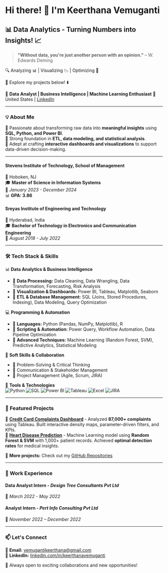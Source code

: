 # Hi there! 👋 I'm Keerthana Vemuganti
## 📊 Data Analytics - Turning Numbers into Insights! 📈  

> **"Without data, you're just another person with an opinion."** – W. Edwards Deming  

🔍 Analyzing 📊 | Visualizing 📉 | Optimizing 🚀  

👀 Explore my projects below! ⬇️  


🚀 **Data Analyst | Business Intelligence | Machine Learning Enthusiast**
📍 United States | [LinkedIn](https://www.linkedin.com/in/keerthanavemuganti/)

---

### 💡 About Me

🔹 Passionate about transforming raw data into **meaningful insights** using **SQL, Python, and Power BI**.  
🔹 Strong foundation in **ETL, data modeling, and statistical analysis**.  
🔹 Adept at crafting **interactive dashboards and visualizations** to support data-driven decision-making.  

---
#### **Stevens Institute of Technology, School of Management**  
📍 Hoboken, NJ  
🎓 **Master of Science in Information Systems**  
📅 *January 2023 - December 2024*  
📊 **GPA: 3.86**  

#### **Sreyas Institute of Engineering and Technology**  
📍 Hyderabad, India  
🎓 **Bachelor of Technology in Electronics and Communication Engineering**  
📅 *August 2018 - July 2022*  

---

### 🛠 Tech Stack & Skills

📊 **Data Analytics & Business Intelligence**  
- 🔹 **Data Processing:** Data Cleaning, Data Wrangling, Data Transformation, Forecasting, Risk Analysis  
- 🔹 **Visualization & Dashboards:** Power BI, Tableau, Matplotlib, Seaborn  
- 🔹 **ETL & Database Management:** SQL (Joins, Stored Procedures, Indexing), Data Modeling, Query Optimization  

💻 **Programming & Automation**  
- 🔹 **Languages:** Python (Pandas, NumPy, Matplotlib), R  
- 🔹 **Scripting & Automation:** Power Query, Workflow Automation, Data Pipeline Optimization  
- 🔹 **Advanced Techniques:** Machine Learning (Random Forest, SVM), Predictive Analytics, Statistical Modeling  

📌 **Soft Skills & Collaboration**  
- 🎯 Problem-Solving & Critical Thinking  
- 📢 Communication & Stakeholder Management  
- 📅 Project Management (Agile, Scrum, JIRA)  

🔧 **Tools & Technologies**  
![Python](https://img.shields.io/badge/Python-3776AB?style=for-the-badge&logo=python&logoColor=white)
![SQL](https://img.shields.io/badge/SQL-005C99?style=for-the-badge&logo=database&logoColor=white)
![Power BI](https://img.shields.io/badge/Power_BI-F2C811?style=for-the-badge&logo=powerbi&logoColor=black)
![Tableau](https://img.shields.io/badge/Tableau-E97627?style=for-the-badge&logo=tableau&logoColor=white)
![Excel](https://img.shields.io/badge/Microsoft_Excel-217346?style=for-the-badge&logo=microsoftexcel&logoColor=white)
![JIRA](https://img.shields.io/badge/JIRA-0052CC?style=for-the-badge&logo=jira&logoColor=white)

---

### 🚀 Featured Projects

🔹 **[Credit Card Complaints Dashboard](#)** - Analyzed **87,000+ complaints** using Tableau. Built interactive density maps, parameter-driven filters, and KPIs.  
🔹 **[Heart Disease Prediction](#)** - Machine Learning model using **Random Forest & SVM** with 1,000+ patient records. Achieved **optimal detection rates** for medical insights.  

📌 **More projects:** Check out my [GitHub Repositories](#)

---

### 💼 Work Experience

#### **Data Analyst Intern** - *Design Tree Consultants Pvt Ltd*  
📅 *March 2022 - May 2022*  

#### **Analyst Intern** - *Pert Info Consulting Pvt Ltd*  
📅 *November 2022 – December 2022*  

---

### 📫 Let's Connect
📩 **Email:** vemugantikeerthana@gmail.com  
💼 **LinkedIn:** [linkedin.com/in/keerthanavemuganti](https://www.linkedin.com/in/keerthanavemuganti/)  

🚀 Always open to exciting collaborations and new opportunities!
